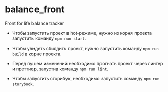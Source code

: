 # balance_front

Front for life balance tracker

- Чтобы запустить проект в hot-режиме, нужно из корня проекта запустить команду `npm run start`.  


- Чтобы увидеть сбилдить проект, нужно запустить команду `npm run build` в корне проекта.


- Перед пушем изменений необходимо прогнать проект через линтер и преттиер, запустив команду `npm run lint`.  
  

- Чтобы запустить сторибук, необходимо запустить команду `npm run storybook`.